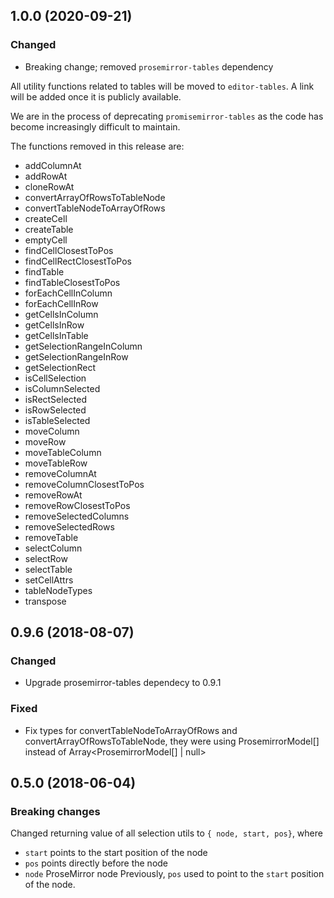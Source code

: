 ## 1.0.0 (2020-09-21)

### Changed

- Breaking change; removed `prosemirror-tables` dependency

All utility functions related to tables will be moved to `editor-tables`. A link will be added once it is publicly available.

We are in the process of deprecating `promisemirror-tables` as the code has become increasingly difficult to maintain.

The functions removed in this release are:

* addColumnAt
* addRowAt
* cloneRowAt
* convertArrayOfRowsToTableNode
* convertTableNodeToArrayOfRows
* createCell
* createTable
* emptyCell
* findCellClosestToPos
* findCellRectClosestToPos
* findTable
* findTableClosestToPos
* forEachCellInColumn
* forEachCellInRow
* getCellsInColumn
* getCellsInRow
* getCellsInTable
* getSelectionRangeInColumn
* getSelectionRangeInRow
* getSelectionRect
* isCellSelection
* isColumnSelected
* isRectSelected
* isRowSelected
* isTableSelected
* moveColumn
* moveRow
* moveTableColumn
* moveTableRow
* removeColumnAt
* removeColumnClosestToPos
* removeRowAt
* removeRowClosestToPos
* removeSelectedColumns
* removeSelectedRows
* removeTable
* selectColumn
* selectRow
* selectTable
* setCellAttrs
* tableNodeTypes
* transpose

## 0.9.6 (2018-08-07)

### Changed

- Upgrade prosemirror-tables dependecy to 0.9.1

### Fixed

- Fix types for convertTableNodeToArrayOfRows and convertArrayOfRowsToTableNode, they were using ProsemirrorModel[] instead of Array<ProsemirrorModel[] | null>

## 0.5.0 (2018-06-04)

### Breaking changes

Changed returning value of all selection utils to `{ node, start, pos}`, where
  * `start` points to the start position of the node
  * `pos` points directly before the node
  * `node` ProseMirror node
Previously, `pos` used to point to the `start` position of the node.

